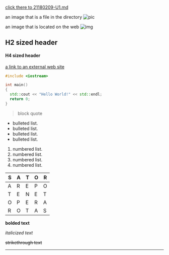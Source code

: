 [click there to 21180209-U1.md](SECONDFILE.md)

an image that is a file in the directory
![pic](./image.jpeg)

an image that is located on the web
![img]()

## H2 sized header

#### H4 sized header

[a link to an external web site](https://www.baidu.com/)

```c++
#include <iostream>

int main()
{
  std::cout << "Hello World!" << std::endl;
  return 0;
}
```

> block quote

- bulleted list.
- bulleted list.
- bulleted list.
- bulleted list.

1. numbered list.
2. numbered list.
3. numbered list.
4. numbered list.

| S             | A             | T             | O             | R             |
| ------------- | ------------- | ------------- | ------------- | ------------- |
| A             | R             | E             | P             | O             |
| T             | E             | N             | E             | T             |
| O             | P             | E             | R             | A             |
| R             | O             | T             | A             | S             |

**bolded text**

*italicized text*

~~strikethrough text~~

***

